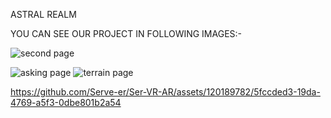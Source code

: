 ASTRAL REALM

YOU CAN SEE OUR PROJECT IN FOLLOWING IMAGES:-

![second page](https://github.com/Serve-er/Ser-VR-AR/assets/120189782/dad45960-3add-4b11-978e-446ca7321d99)


![asking page](https://github.com/Serve-er/Ser-VR-AR/assets/120189782/a250417b-8e0c-422c-9dee-29f288d8819e)
![terrain page](https://github.com/Serve-er/Ser-VR-AR/assets/120189782/c231acef-b0ff-452a-b086-9f3996c79fde)




https://github.com/Serve-er/Ser-VR-AR/assets/120189782/5fccded3-19da-4769-a5f3-0dbe801b2a54

